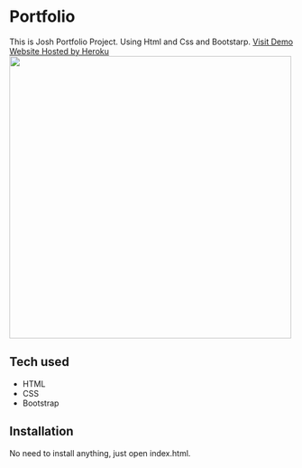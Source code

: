 # Portfolio
This is Josh Portfolio Project. Using Html and Css and Bootstarp.
[Visit Demo Website Hosted by Heroku](https://jrichj9portfolio.herokuapp.com/)
<img src="https://user-images.githubusercontent.com/96205419/151839727-cfcb0004-3ee7-4945-86a1-e19eadc9e13d.jpeg" width="500">
## Tech used
* HTML
* CSS
* Bootstrap
## Installation
No need to install anything, just open index.html.
